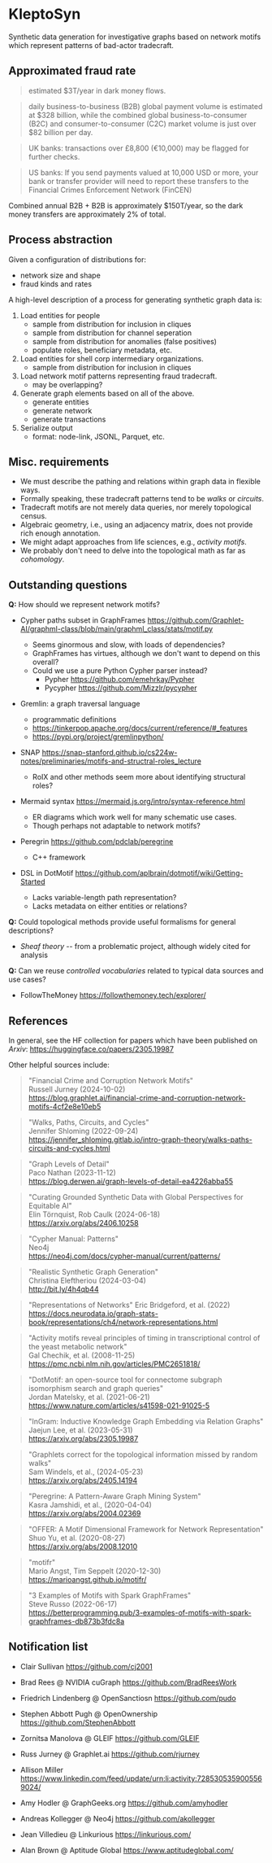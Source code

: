 # KleptoSyn

Synthetic data generation for investigative graphs based on network
motifs which represent patterns of bad-actor tradecraft.


## Approximated fraud rate

> estimated $3T/year in dark money flows.

> daily business-to-business (B2B) global payment volume is estimated
  at $328 billion, while the combined global business-to-consumer
  (B2C) and consumer-to-consumer (C2C) market volume is just over $82
  billion per day.

> UK banks: transactions over £8,800 (€10,000) may be flagged for
  further checks.

> US banks: If you send payments valued at 10,000 USD or more, your
  bank or transfer provider will need to report these transfers to the
  Financial Crimes Enforcement Network (FinCEN)

Combined annual B2B + B2B is approximately $150T/year, so the dark
money transfers are approximately 2% of total.


## Process abstraction

Given a configuration of distributions for:
  - network size and shape
  - fraud kinds and rates

A high-level description of a process for generating synthetic graph
data is:

  1. Load entities for people
     - sample from distribution for inclusion in cliques
     - sample from distribution for channel seperation
     - sample from distribution for anomalies (false positives)
     - populate roles, beneficiary metadata, etc.
  2. Load entities for shell corp intermediary organizations.
     - sample from distribution for inclusion in cliques
  3. Load network motif patterns representing fraud tradecraft.
     - may be overlapping?
  4. Generate graph elements based on all of the above.
     - generate entities
     - generate network
     - generate transactions
  5. Serialize output
     - format: node-link, JSONL, Parquet, etc.


## Misc. requirements

  * We must describe the pathing and relations within graph data in flexible ways.
  * Formally speaking, these tradecraft patterns tend to be _walks_ or _circuits_.
  * Tradecraft motifs are not merely data queries, nor merely topological census.
  * Algebraic geometry, i.e., using an adjacency matrix, does not provide rich enough annotation.
  * We might adapt approaches from life sciences, e.g., _activity motifs_.
  * We probably don't need to delve into the topological math as far as _cohomology_.


## Outstanding questions

**Q:** How should we represent network motifs?

  - Cypher paths subset in GraphFrames <https://github.com/Graphlet-AI/graphml-class/blob/main/graphml_class/stats/motif.py>
    + Seems ginormous and slow, with loads of dependencies?
    + GraphFrames has virtues, although we don't want to depend on this overall?
    + Could we use a pure Python Cypher parser instead?
      - Pypher <https://github.com/emehrkay/Pypher>
      - Pycypher <https://github.com/Mizzlr/pycypher>

  - Gremlin: a graph traversal language
    + programmatic definitions
    + <https://tinkerpop.apache.org/docs/current/reference/#_features>
    + <https://pypi.org/project/gremlinpython/>

  - SNAP <https://snap-stanford.github.io/cs224w-notes/preliminaries/motifs-and-structral-roles_lecture>
    + RoIX and other methods seem more about identifying structural roles?

  - Mermaid syntax <https://mermaid.js.org/intro/syntax-reference.html>
    + ER diagrams which work well for many schematic use cases.
    + Though perhaps not adaptable to network motifs?

  - Peregrin <https://github.com/pdclab/peregrine>
    + C++ framework

  - DSL in DotMotif <https://github.com/aplbrain/dotmotif/wiki/Getting-Started>
    + Lacks variable-length path representation?
    + Lacks metadata on either entities or relations?


**Q:** Could topological methods provide useful formalisms for general descriptions?

  - _Sheaf theory_ -- from a problematic project, although widely cited for analysis


**Q:** Can we reuse _controlled vocabularies_ related to typical data sources and use cases?

  - FollowTheMoney <https://followthemoney.tech/explorer/>


## References

In general, see the HF collection for papers which have been published on _Arxiv_:
<https://huggingface.co/papers/2305.19987>

Other helpful sources include:

> "Financial Crime and Corruption Network Motifs"  
Russell Jurney (2024-10-02)  
<https://blog.graphlet.ai/financial-crime-and-corruption-network-motifs-4cf2e8e10eb5>

> "Walks, Paths, Circuits, and Cycles"  
Jennifer Shloming (2022-09-24)  
<https://jennifer_shloming.gitlab.io/intro-graph-theory/walks-paths-circuits-and-cycles.html>

> "Graph Levels of Detail"  
Paco Nathan (2023-11-12)  
<https://blog.derwen.ai/graph-levels-of-detail-ea4226abba55>

> "Curating Grounded Synthetic Data with Global Perspectives for Equitable AI"  
Elin Törnquist, Rob Caulk (2024-06-18)  
<https://arxiv.org/abs/2406.10258>

> "Cypher Manual: Patterns"  
Neo4j  
<https://neo4j.com/docs/cypher-manual/current/patterns/>

> "Realistic Synthetic Graph Generation"  
Christina Eleftheriou (2024-03-04)  
<http://bit.ly/4h4qb44>

> "Representations of Networks"
Eric Bridgeford, et al. (2022)  
<https://docs.neurodata.io/graph-stats-book/representations/ch4/network-representations.html>

> "Activity motifs reveal principles of timing in transcriptional control of the yeast metabolic network"  
Gal Chechik, et al.  (2008-11-25)  
<https://pmc.ncbi.nlm.nih.gov/articles/PMC2651818/>

> "DotMotif: an open-source tool for connectome subgraph isomorphism search and graph queries"  
Jordan Matelsky, et al. (2021-06-21)  
<https://www.nature.com/articles/s41598-021-91025-5>

> "InGram: Inductive Knowledge Graph Embedding via Relation Graphs"  
Jaejun Lee, et al. (2023-05-31)  
<https://arxiv.org/abs/2305.19987>

> "Graphlets correct for the topological information missed by random walks"  
Sam Windels, et al., (2024-05-23)  
<https://arxiv.org/abs/2405.14194>

> "Peregrine: A Pattern-Aware Graph Mining System"  
Kasra Jamshidi, et al., (2020-04-04)  
<https://arxiv.org/abs/2004.02369>

> "OFFER: A Motif Dimensional Framework for Network Representation"  
Shuo Yu, et al. (2020-08-27)  
<https://arxiv.org/abs/2008.12010>

> "motifr"  
Mario Angst, Tim Seppelt (2020-12-30)  
<https://marioangst.github.io/motifr/>

> "3 Examples of Motifs with Spark GraphFrames"  
Steve Russo (2022-06-17)  
<https://betterprogramming.pub/3-examples-of-motifs-with-spark-graphframes-db873b3fdc8a>


## Notification list

  * Clair Sullivan
<https://github.com/cj2001>

  * Brad Rees @ NVIDIA cuGraph
<https://github.com/BradReesWork>

  * Friedrich Lindenberg @ OpenSanctiosn
<https://github.com/pudo>

  * Stephen Abbott Pugh @ OpenOwnership
<https://github.com/StephenAbbott>

  * Zornitsa Manolova @ GLEIF
<https://github.com/GLEIF>

  * Russ Jurney @ Graphlet.ai
<https://github.com/rjurney>

  * Allison Miller
<https://www.linkedin.com/feed/update/urn:li:activity:7285305359005569024/>

  * Amy Hodler @ GraphGeeks.org
<https://github.com/amyhodler>

  * Andreas Kollegger @ Neo4j
<https://github.com/akollegger>

  * Jean Villedieu @ Linkurious
<https://linkurious.com/>

  * Alan Brown @ Aptitude Global
<https://www.aptitudeglobal.com/>
